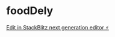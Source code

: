 # foodDely

[Edit in StackBlitz next generation editor ⚡️](https://stackblitz.com/~/github.com/saezfernando/foodDely)